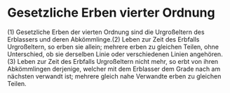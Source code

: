 # Gesetzliche Erben vierter Ordnung

(1) Gesetzliche Erben der vierten Ordnung sind die Urgroßeltern des Erblassers und deren Abkömmlinge.(2) Leben zur Zeit des Erbfalls Urgroßeltern, so erben sie allein; mehrere erben zu gleichen Teilen, ohne Unterschied, ob sie derselben Linie oder verschiedenen Linien angehören.(3) Leben zur Zeit des Erbfalls Urgroßeltern nicht mehr, so erbt von ihren Abkömmlingen derjenige, welcher mit dem Erblasser dem Grade nach am nächsten verwandt ist; mehrere gleich nahe Verwandte erben zu gleichen Teilen. 

